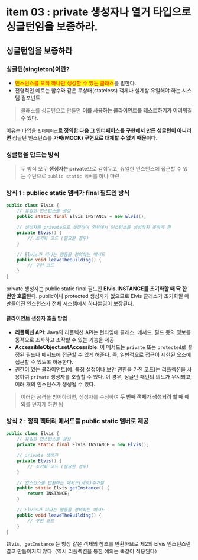 # item 03 : private 생성자나 열거 타입으로 싱글턴임을 보증하라.

## 싱글턴임을 보증하라

### 싱글턴(singleton)이란?

* <mark style="color:red;">인스턴스를 오직 하나만 생성할 수 있는 클래스</mark>를 말한다.
* 전형적인 예로는 함수와 같은 무상태(stateless) 객체나 설계상 유일해야 하는 시스템 컴포넌트

> 클래스를 싱글턴으로 만들면 **이를 사용하는 클라이언트를 테스트하기가 어려워질 수 있다.**

이유는 타입을 `인터페이스`**로 정의한 다음 그 인터페이스를 구현해서 만든 싱글턴이 아니라면** 싱글턴 인스턴스를 **가짜(MOCK) 구현으로 대체할 수 없기 때문**이다.

### **싱글턴을 만드는 방식**

> 두 방식 모두 **생성자는 private**으로 감춰두고, 유일한 인스턴스에 접근할 수 있는 수단으로 `public static 멤버`를 하나 마련

### 방식 1 :  publioc static 멤버가 final 필드인 방식

```java
public class Elvis {
    // 유일한 인스턴스를 생성
    public static final Elvis INSTANCE = new Elvis();

    // 생성자를 private으로 설정하여 외부에서 인스턴스를 생성하지 못하게 함
    private Elvis() {
        // 초기화 코드 (필요한 경우)
    }

    // Elvis가 떠나는 행동을 정의하는 메서드
    public void leaveTheBuilding() {
        // 구현 코드
    }
}
```

private 생성자는 public static final 필드인 **Elvis.INSTANCE를 초기화할 때 딱 한 번만 호출**된다. public이나 protected 생성자가 없으므로 Elvis 클래스가 초기화될 때 만들어진 인스턴스가 전체 시스템에서 하나뿐임이 보장된다.&#x20;

#### 클라이언트 생성자 호출 방법

* **리플렉션 API**: Java의 리플렉션 API는 런타임에 클래스, 메서드, 필드 등의 정보를 동적으로 조사하고 조작할 수 있는 기능을 제공
* **AccessibleObject.setAccessible**: 이 메서드는 `private` 또는 `protected`로 설정된 필드나 메서드에 접근할 수 있게 해준다. 즉, 일반적으로 접근이 제한된 요소에 접근할 수 있도록 허용한다.
* 권한이 있는 클라이언트(예: 특정 설정이나 보안 권한을 가진 코드)는 리플렉션을 사용하여 `private` 생성자를 호출할 수 있다. 이 경우, 싱글턴 패턴의 의도가 무시되고, 여러 개의 인스턴스가 생성될 수 있다.

> 이러한 공격을 방어하려면, 생성자를 수정하여 **두 번째 객체가 생성되려 할 때 예외**를 던지게 하면 됨

### 방식 2 : 정적 팩터리 메서드를 public static 멤버로 제공

```java
public class Elvis {
    // 유일한 인스턴스를 생성
    private static final Elvis INSTANCE = new Elvis();

    // private 생성자
    private Elvis() {
        // 초기화 코드 (필요한 경우)
    }

    // 인스턴스를 반환하는 메서드(새로)추가됨
    public static Elvis getInstance() {
        return INSTANCE;
    }

    // Elvis가 떠나는 행동을 정의하는 메서드
    public void leaveTheBuilding() {
        // 구현 코드
    }
}

```

`Elvis, getInstance` 는 항상 같은 객체의 참조를 반환하므로 제2의 Elvis 인스턴스란 결코 만들어지지 않다（역시 리플렉션을 통한 예외는 똑같이 적용된다）



